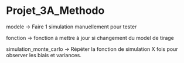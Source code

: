 # Projet_3A_Methodo

modele -> Faire 1 simulation manuellement pour tester 

fonction -> fonction à mettre à jour si changement du model de tirage

simulation_monte_carlo -> Répéter la fonction de simulation X fois pour observer
les biais et variances.